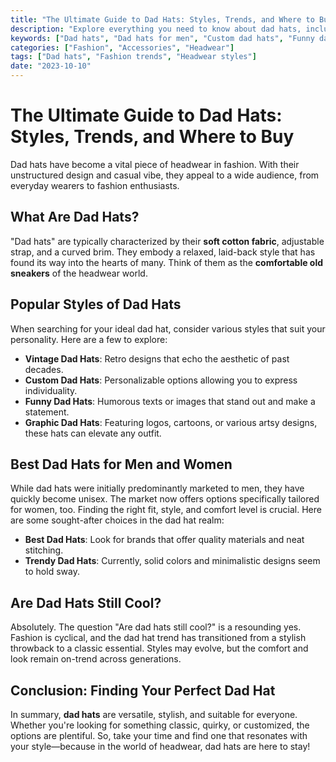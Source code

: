```yaml
---
title: "The Ultimate Guide to Dad Hats: Styles, Trends, and Where to Buy"
description: "Explore everything you need to know about dad hats, including styles, trends, and tips for finding the perfect one."
keywords: ["Dad hats", "Dad hats for men", "Custom dad hats", "Funny dad hats", "Best dad hats"]
categories: ["Fashion", "Accessories", "Headwear"]
tags: ["Dad hats", "Fashion trends", "Headwear styles"]
date: "2023-10-10"
---
```


# The Ultimate Guide to Dad Hats: Styles, Trends, and Where to Buy

Dad hats have become a vital piece of headwear in fashion. With their unstructured design and casual vibe, they appeal to a wide audience, from everyday wearers to fashion enthusiasts.

## What Are Dad Hats?

"Dad hats" are typically characterized by their **soft cotton fabric**, adjustable strap, and a curved brim. They embody a relaxed, laid-back style that has found its way into the hearts of many. Think of them as the **comfortable old sneakers** of the headwear world.

## Popular Styles of Dad Hats

When searching for your ideal dad hat, consider various styles that suit your personality. Here are a few to explore:

- **Vintage Dad Hats**: Retro designs that echo the aesthetic of past decades.
- **Custom Dad Hats**: Personalizable options allowing you to express individuality.
- **Funny Dad Hats**: Humorous texts or images that stand out and make a statement.
- **Graphic Dad Hats**: Featuring logos, cartoons, or various artsy designs, these hats can elevate any outfit.

## Best Dad Hats for Men and Women

While dad hats were initially predominantly marketed to men, they have quickly become unisex. The market now offers options specifically tailored for women, too. Finding the right fit, style, and comfort level is crucial. Here are some sought-after choices in the dad hat realm:

- **Best Dad Hats**: Look for brands that offer quality materials and neat stitching.
- **Trendy Dad Hats**: Currently, solid colors and minimalistic designs seem to hold sway.

## Are Dad Hats Still Cool?

Absolutely. The question "Are dad hats still cool?" is a resounding yes. Fashion is cyclical, and the dad hat trend has transitioned from a stylish throwback to a classic essential. Styles may evolve, but the comfort and look remain on-trend across generations.

## Conclusion: Finding Your Perfect Dad Hat

In summary, **dad hats** are versatile, stylish, and suitable for everyone. Whether you're looking for something classic, quirky, or customized, the options are plentiful. So, take your time and find one that resonates with your style—because in the world of headwear, dad hats are here to stay!